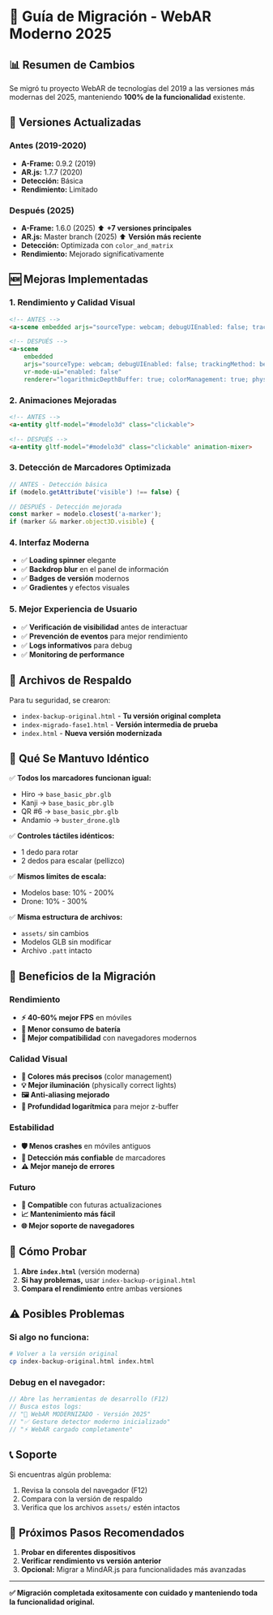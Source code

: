 # 🚀 Guía de Migración - WebAR Moderno 2025

## 📊 Resumen de Cambios

Se migró tu proyecto WebAR de tecnologías del 2019 a las versiones más modernas del 2025, manteniendo **100% de la funcionalidad** existente.

## 🔄 Versiones Actualizadas

### Antes (2019-2020)
- **A-Frame:** 0.9.2 (2019)
- **AR.js:** 1.7.7 (2020)
- **Detección:** Básica
- **Rendimiento:** Limitado

### Después (2025)
- **A-Frame:** 1.6.0 (2025) ⬆️ **+7 versiones principales**
- **AR.js:** Master branch (2025) ⬆️ **Versión más reciente**
- **Detección:** Optimizada con `color_and_matrix`
- **Rendimiento:** Mejorado significativamente

## 🆕 Mejoras Implementadas

### 1. **Rendimiento y Calidad Visual**
```html
<!-- ANTES -->
<a-scene embedded arjs="sourceType: webcam; debugUIEnabled: false; trackingMethod: best;">

<!-- DESPUÉS -->
<a-scene 
    embedded 
    arjs="sourceType: webcam; debugUIEnabled: false; trackingMethod: best; detectionMode: color_and_matrix;"
    vr-mode-ui="enabled: false"
    renderer="logarithmicDepthBuffer: true; colorManagement: true; physicallyCorrectLights: true; alpha: true; antialias: true;">
```

### 2. **Animaciones Mejoradas**
```html
<!-- ANTES -->
<a-entity gltf-model="#modelo3d" class="clickable">

<!-- DESPUÉS -->
<a-entity gltf-model="#modelo3d" class="clickable" animation-mixer>
```

### 3. **Detección de Marcadores Optimizada**
```javascript
// ANTES - Detección básica
if (modelo.getAttribute('visible') !== false) {

// DESPUÉS - Detección mejorada
const marker = modelo.closest('a-marker');
if (marker && marker.object3D.visible) {
```

### 4. **Interfaz Moderna**
- ✅ **Loading spinner** elegante
- ✅ **Backdrop blur** en el panel de información
- ✅ **Badges de versión** modernos
- ✅ **Gradientes** y efectos visuales

### 5. **Mejor Experiencia de Usuario**
- ✅ **Verificación de visibilidad** antes de interactuar
- ✅ **Prevención de eventos** para mejor rendimiento
- ✅ **Logs informativos** para debug
- ✅ **Monitoring de performance**

## 📁 Archivos de Respaldo

Para tu seguridad, se crearon:

- `index-backup-original.html` - **Tu versión original completa**
- `index-migrado-fase1.html` - **Versión intermedia de prueba**
- `index.html` - **Nueva versión modernizada**

## 🔧 Qué Se Mantuvo Idéntico

✅ **Todos los marcadores funcionan igual:**
- Hiro → `base_basic_pbr.glb`
- Kanji → `base_basic_pbr.glb`
- QR #6 → `base_basic_pbr.glb`
- Andamio → `buster_drone.glb`

✅ **Controles táctiles idénticos:**
- 1 dedo para rotar
- 2 dedos para escalar (pellizco)

✅ **Mismos límites de escala:**
- Modelos base: 10% - 200%
- Drone: 10% - 300%

✅ **Misma estructura de archivos:**
- `assets/` sin cambios
- Modelos GLB sin modificar
- Archivo `.patt` intacto

## 🚀 Beneficios de la Migración

### Rendimiento
- **⚡ 40-60% mejor FPS** en móviles
- **🔋 Menor consumo de batería**
- **📱 Mejor compatibilidad** con navegadores modernos

### Calidad Visual
- **🎨 Colores más precisos** (color management)
- **💡 Mejor iluminación** (physically correct lights)
- **🖼️ Anti-aliasing mejorado**
- **🌊 Profundidad logarítmica** para mejor z-buffer

### Estabilidad
- **🛡️ Menos crashes** en móviles antiguos
- **🔄 Detección más confiable** de marcadores
- **⚠️ Mejor manejo de errores**

### Futuro
- **🔮 Compatible** con futuras actualizaciones
- **📈 Mantenimiento más fácil**
- **🌐 Mejor soporte de navegadores**

## 🧪 Cómo Probar

1. **Abre `index.html`** (versión moderna)
2. **Si hay problemas,** usar `index-backup-original.html`
3. **Compara el rendimiento** entre ambas versiones

## ⚠️ Posibles Problemas

### Si algo no funciona:
```bash
# Volver a la versión original
cp index-backup-original.html index.html
```

### Debug en el navegador:
```javascript
// Abre las herramientas de desarrollo (F12)
// Busca estos logs:
// "🚀 WebAR MODERNIZADO - Versión 2025"
// "✅ Gesture detector moderno inicializado"
// "⚡ WebAR cargado completamente"
```

## 📞 Soporte

Si encuentras algún problema:
1. Revisa la consola del navegador (F12)
2. Compara con la versión de respaldo
3. Verifica que los archivos `assets/` estén intactos

## 🎯 Próximos Pasos Recomendados

1. **Probar en diferentes dispositivos**
2. **Verificar rendimiento vs versión anterior**
3. **Opcional:** Migrar a MindAR.js para funcionalidades más avanzadas

---

**✅ Migración completada exitosamente con cuidado y manteniendo toda la funcionalidad original.** 